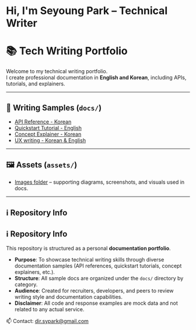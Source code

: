 # Hi, I'm Seyoung Park – Technical Writer

# 📚 Tech Writing Portfolio

Welcome to my technical writing portfolio.  
I create professional documentation in **English and Korean**, including APIs, tutorials, and explainers.

---

## 📖 Writing Samples (`docs/`)
- [API Reference - Korean](./docs/samples/api-reference/index.md)
- [Quickstart Tutorial - English](./docs/samples/tutorial-quickstart/index.md)
- [Concept Explainer - Korean](./docs/samples/concept-explainer/index.md)
- [UX writing - Korean & English](./docs/samples/ux-writing/index.md)
---

## 🖼 Assets (`assets/`)
- [Images folder](https://github.com/dirsypark-droid/seyoungpark/tree/main/tech-writing-portfolio/docs/assets) – supporting diagrams, screenshots, and visuals used in docs.

---

## ℹ️ Repository Info
## ℹ️ Repository Info
This repository is structured as a personal **documentation portfolio**.

- **Purpose**: To showcase technical writing skills through diverse documentation samples (API references, quickstart tutorials, concept explainers, etc.).
- **Structure**: All sample docs are organized under the `docs/` directory by category.
- **Audience**: Created for recruiters, developers, and peers to review writing style and documentation capabilities.
- **Disclaimer**: All code and response examples are mock data and not related to any actual service.

📫 Contact: dir.sypark@gmail.com
